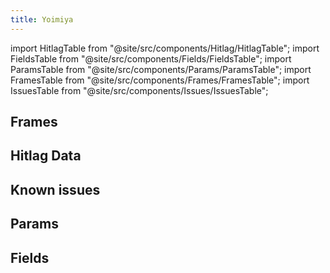 ```yaml
---
title: Yoimiya
---
```


import HitlagTable from "@site/src/components/Hitlag/HitlagTable";
import FieldsTable from "@site/src/components/Fields/FieldsTable";
import ParamsTable from "@site/src/components/Params/ParamsTable";
import FramesTable from "@site/src/components/Frames/FramesTable";
import IssuesTable from "@site/src/components/Issues/IssuesTable";

## Frames

<FramesTable character="yoimiya" />

## Hitlag Data

<HitlagTable character="yoimiya" />

## Known issues

<IssuesTable character="yoimiya" />

## Params

<ParamsTable character="yoimiya" />

## Fields

<FieldsTable character="yoimiya" />
